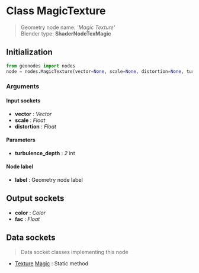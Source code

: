 
# Class MagicTexture

> Geometry node name: _'Magic Texture'_<br>Blender type:  **ShaderNodeTexMagic**

## Initialization


```python
from geonodes import nodes
node = nodes.MagicTexture(vector=None, scale=None, distortion=None, turbulence_depth=2, label=None)
```


### Arguments


#### Input sockets



- **vector** : _Vector_
- **scale** : _Float_
- **distortion** : _Float_



#### Parameters



- **turbulence_depth** : _2_ int



#### Node label



- **label** : Geometry node label



## Output sockets



- **color** : _Color_
- **fac** : _Float_



## Data sockets

> Data socket classes implementing this node


- [Texture](../sockets/Texture.md) [Magic](../sockets/Texture.md#magic) : Static method


